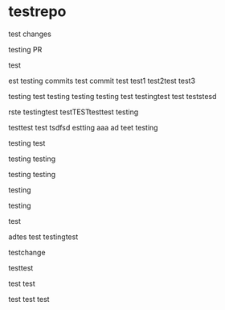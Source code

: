 # testrepo

test changes

testing PR

test


est
testing commits
test commit
test
test1
test2test
test3

testing
test
testing
testing
testing
test
testingtest
test
teststesd

rste
testingtest
testTESTtesttest
testing


testtest
test
tsdfsd
estting
aaa
ad
teet
testing

testing
test

testing
testing

testing
testing

testing

testing


test

adtes
test
testingtest

testchange

testtest

test
test

test
test
test

